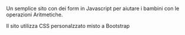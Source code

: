Un semplice sito con dei form in Javascript per aiutare i bambini con le operazioni Aritmetiche.

Il sito utilizza CSS personalzzato misto a Bootstrap
